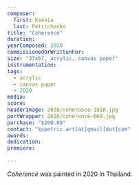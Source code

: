 ```yaml
---
composer:
  first: Ksenia
  last: Petrichenko
title: "Coherence"
duration:
yearComposed: 2020
commissionedOrWrittenFor:
size: "37x67, acrylic, canvas paper"
instrumentation:
tags:
  - acrylic
  - canvas paper
  - 2020
media:
score:
headerImage: 2020/coherence-1920.jpg
portWrapper: 2020/coherence-660.jpg
purchase: "$200.00"
contact: "kspetric.art[at]gmail[dot]com"
awards:
dedication:
premiere:

---
```

*Coherence* was painted in 2020 in Thailand.
<br><Br>
